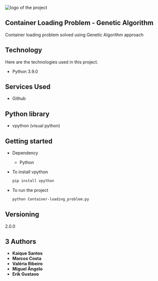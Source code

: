 ![logo of the project](https://www.google.com/url?sa=i&url=https%3A%2F%2Fgithub.com%2Ftopics%2Fcontainer-loading-problem&psig=AOvVaw2lyIz3f4cfCJXOaH5_UUPb&ust=1696513339520000&source=images&cd=vfe&opi=89978449&ved=0CBEQjRxqFwoTCJjj4YTD3IEDFQAAAAAdAAAAABAH0)

## Container Loading Problem - Genetic Algorithm
Container loading problem solved using Genetic Algorithm approach

## Technology

Here are the technologies used in this project.

* Python 3.9.0

## Services Used
 
 * Github

 ## Python library 

 * vpython (visual python)

## Getting started

* Dependency
    - Python
 
* To install vpython
    ```sh
   pip install vpython
   ```

* To run the project

    ```sh
   python Container-loading_problem.py
   ```

## Versioning

2.0.0

## 3 Authors

* **Kaique Santos**
* **Marcos Costa**
* **Valéria Ribeiro**
* **Miguel Ângelo**
* **Erik Gustavo**
